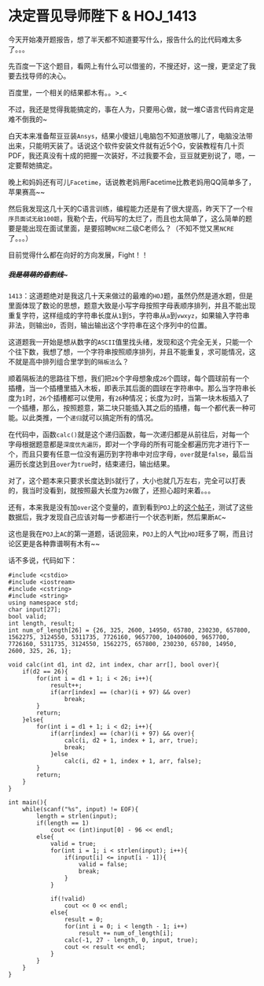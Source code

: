 # 决定晋见导师陛下 & HOJ_1413  

今天开始凑开题报告，想了半天都不知道要写什么，报告什么的比代码难太多了。。。  

先百度一下这个题目，看网上有什么可以借鉴的，不搜还好，这一搜，更坚定了我要去找导师的决心。  

百度里，一个相关的结果都木有。。>_<  

不过，我还是觉得我能搞定的，事在人为，只要用心做，就一堆C语言代码肯定是难不倒我的~  

白天本来准备帮豆豆装```Ansys```，结果小傻妞儿电脑包不知道放哪儿了，电脑没法带出来，只能明天装了。话说这个软件安装文件就有近5个G，安装教程有几十页PDF，我还真没有十成的把握一次装好，不过我要不会，豆豆就更别说了，嗯，一定要帮她搞定。  

晚上和妈妈还有可儿```Facetime```，话说教老妈用Facetime比教老妈用QQ简单多了，苹果赛高~~  

然后我发现这几十天的C语言训练，编程能力还是有了很大提高，昨天下了一个```程序员面试无敌100题```，我勒个去，代码写的太烂了，而且也太简单了，这么简单的题要是能出现在面试里面，是要招聘```NCRE```二级C老师么？（不知不觉又黑```NCRE```了。。。）  

目前觉得什么都在向好的方向发展，Fight！！  

##### ~~~~~~~~~~~~我是萌萌的昏割线~~~~~~~~~~~~~  

```1413```：这道题绝对是我这几十天来做过的最难的```HOJ```题，虽然仍然是道水题，但是里面体现了数论的思想，题意大致是小写字母按照字母表顺序排列，并且不能出现重复字符，这样组成的字符串长度从```1```到```5```，字符串从```a```到```vwxyz```，如果输入字符串非法，则输出```0```，否则，输出输出这个字符串在这个序列中的位置。  

这道题我一开始是想从数字的```ASCII```值里找头绪，发现和这个完全无关，只能一个个往下数，我想了想，一个字符串按照顺序排列，并且不能重复，求可能情况，这不就是高中排列组合里学到的```隔板法```么？  

顺着隔板法的思路往下想，我们把```26```个字母想象成```26```个圆球，每个圆球前有一个插槽，当一个插槽里插入木板，即表示其后面的圆球在字符串中。那么当字符串长度为```1```时，```26```个插槽都可以使用，有```26```种情况；长度为```2```时，当第一块木板插入了一个插槽，那么，按照题意，第二块只能插入其之后的插槽，每一个都代表一种可能。以此类推，一个```递归```就可以搞定所有的情况。  

在代码中，函数```calc()```就是这个递归函数，每一次递归都是从前往后，对每一个字母根据题意都是```深度优先遍历```，即对一个字母的所有可能全都遍历完才进行下一个，而且只要有任意一位没有遍历到字符串中对应字母，```over```就是```false```，最后当遍历长度达到且```over```为```true```时，结束递归，输出结果。  

对了，这个题本来只要求长度达到```5```就行了，大小也就几万左右，完全可以打表的，我当时没看到，就按照最大长度为```26```做了，还担心超时来着。。。

还有，本来我是没有加```over```这个变量的，直到看到```POJ```上的[这个帖子](http://poj.org/showmessage?message_id=114356)，测试了这些数据后，我才发现自己应该对每一步都进行一个状态判断，然后果断```AC```~  

这也是我在```POJ```上```AC```的第一道题，话说回来，```POJ```上的人气比```HOJ```旺多了啊，而且讨论区更是各种靠谱啊有木有~~  

话不多说，代码如下：  

    #include <cstdio>
    #include <iostream>
    #include <cstring>
    #include <string>
    using namespace std;
    char input[27];
    bool valid;
    int length, result;
    int num_of_length[26] = {26, 325, 2600, 14950, 65780, 230230, 657800, 1562275, 3124550, 5311735, 7726160, 9657700, 10400600, 9657700, 7726160, 5311735, 3124550, 1562275, 657800, 230230, 65780, 14950, 2600, 325, 26, 1};

    void calc(int d1, int d2, int index, char arr[], bool over){
        if(d2 == 26){
            for(int i = d1 + 1; i < 26; i++){
                result++;
                if(arr[index] == (char)(i + 97) && over)
                    break;
            }
            return;
        }else{
            for(int i = d1 + 1; i < d2; i++){
                if(arr[index] == (char)(i + 97) && over){
                    calc(i, d2 + 1, index + 1, arr, true);
                    break;
                }else
                    calc(i, d2 + 1, index + 1, arr, false);
            }
            return;
        }
    }

    int main(){
        while(scanf("%s", input) != EOF){
            length = strlen(input);
            if(length == 1)
                cout << (int)input[0] - 96 << endl;
            else{
                valid = true;
                for(int i = 1; i < strlen(input); i++){
                    if(input[i] <= input[i - 1]){
                        valid = false;
                        break;
                    }
                }

                if(!valid)
                    cout << 0 << endl;
                else{
                    result = 0;
                    for(int i = 0; i < length - 1; i++)
                        result += num_of_length[i];
                    calc(-1, 27 - length, 0, input, true);
                    cout << result << endl;
                }
            }
        }
    }
